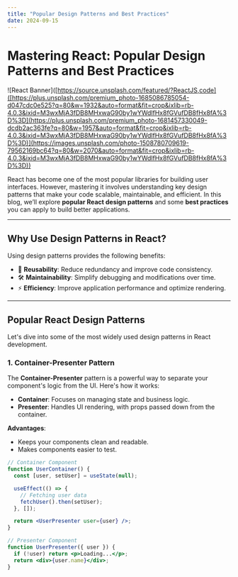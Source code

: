 ```yaml
---
title: "Popular Design Patterns and Best Practices"
date: 2024-09-15
---
```


# Mastering React: Popular Design Patterns and Best Practices

![React Banner]([https://source.unsplash.com/featured/?ReactJS,code]([https://plus.unsplash.com/premium_photo-1685086785054-d047cdc0e525?q=80&w=1932&auto=format&fit=crop&ixlib=rb-4.0.3&ixid=M3wxMjA3fDB8MHxwaG90by1wYWdlfHx8fGVufDB8fHx8fA%3D%3D](https://plus.unsplash.com/premium_photo-1681457330049-dcdb2ac363fe?q=80&w=1957&auto=format&fit=crop&ixlib=rb-4.0.3&ixid=M3wxMjA3fDB8MHxwaG90by1wYWdlfHx8fGVufDB8fHx8fA%3D%3D)](https://images.unsplash.com/photo-1508780709619-79562169bc64?q=80&w=2070&auto=format&fit=crop&ixlib=rb-4.0.3&ixid=M3wxMjA3fDB8MHxwaG90by1wYWdlfHx8fGVufDB8fHx8fA%3D%3D))

React has become one of the most popular libraries for building user interfaces. However, mastering it involves understanding key design patterns that make your code scalable, maintainable, and efficient. In this blog, we’ll explore **popular React design patterns** and some **best practices** you can apply to build better applications.

---

## Why Use Design Patterns in React?

Using design patterns provides the following benefits:

- 🔄 **Reusability**: Reduce redundancy and improve code consistency.
- 🛠 **Maintainability**: Simplify debugging and modifications over time.
- ⚡ **Efficiency**: Improve application performance and optimize rendering.

---

## Popular React Design Patterns

Let's dive into some of the most widely used design patterns in React development.

### 1. Container-Presenter Pattern

The **Container-Presenter** pattern is a powerful way to separate your component's logic from the UI. Here's how it works:

- **Container**: Focuses on managing state and business logic.
- **Presenter**: Handles UI rendering, with props passed down from the container.

**Advantages**:
- Keeps your components clean and readable.
- Makes components easier to test.

```jsx
// Container Component
function UserContainer() {
  const [user, setUser] = useState(null);

  useEffect(() => {
    // Fetching user data
    fetchUser().then(setUser);
  }, []);

  return <UserPresenter user={user} />;
}

// Presenter Component
function UserPresenter({ user }) {
  if (!user) return <p>Loading...</p>;
  return <div>{user.name}</div>;
}
